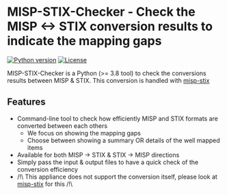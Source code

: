 # MISP-STIX-Checker - Check the MISP <-> STIX conversion results to indicate the mapping gaps 

[![Python version](https://img.shields.io/badge/python-3.8+-blue.svg)](https://www.python.org/downloads/release/python-370/)
[![License](https://img.shields.io/github/license/MISP/misp-stix.svg)](#License)

MISP-STIX-Checker is a Python (>= 3.8 tool) to check the conversions results between MISP & STIX.
This conversion is handled with [misp-stix](https://github.com/misp/misp-stix)

## Features

- Command-line tool to check how efficiently MISP and STIX formats are converted between each others
  - We focus on showing the mapping gaps
  - Choose between showing a summary OR details of the well mapped items
- Available for both MISP -> STIX & STIX -> MISP directions
- Simply pass the input & output files to have a quick check of the conversion efficiency
- /!\ This appliance does not support the conversion itself, please look at [misp-stix](https://github.com/misp/misp-stix) for this /!\

